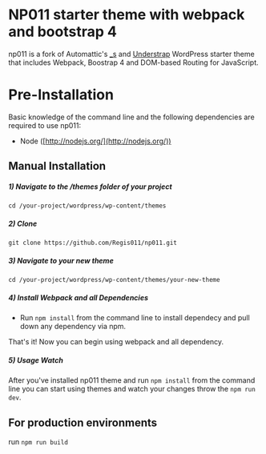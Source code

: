 NP011 starter theme with webpack and bootstrap 4
===

np011 is a fork of Automattic's [_s](https://github.com/Automattic/_s) and [Understrap](https://understrap.com/) WordPress starter theme that includes Webpack, Boostrap 4 and DOM-based Routing for JavaScript.

# Pre-Installation

Basic knowledge of the command line and the following dependencies are required to use np011:

- Node ([http://nodejs.org/](http://nodejs.org/))

## Manual Installation

##### 1) Navigate to the /themes folder of your project
`cd /your-project/wordpress/wp-content/themes`

##### 2) Clone

`git clone https://github.com/Regis011/np011.git`

##### 3) Navigate to your new theme
`cd /your-project/wordpress/wp-content/themes/your-new-theme`

##### 4) Install Webpack and all Dependencies
- Run `npm install` from the command line to install dependecy and pull down any dependency via npm.

That's it! Now you can begin using webpack and all dependency.

##### 5) Usage Watch
After you've installed np011 theme and run `npm install` from the command line you can start using themes and watch your changes throw the `npm run dev`.

## For production environments

run `npm run build`
